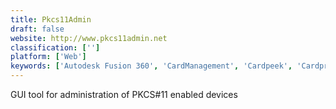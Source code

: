 ```yaml
---
title: Pkcs11Admin
draft: false 
website: http://www.pkcs11admin.net
classification: ['']
platform: ['Web']
keywords: ['Autodesk Fusion 360', 'CardManagement', 'Cardpeek', 'Cardpresso', 'DataWriter - Islog', 'OpenSC', 'PUPPICAD', 'SketchUp', 'YubiKey PIV Manager']
---
```

GUI tool for administration of PKCS#11 enabled devices